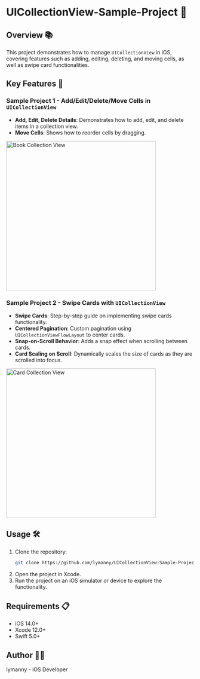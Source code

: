 
# UICollectionView-Sample-Project 🚀

## Overview 📚

This project demonstrates how to manage `UICollectionView` in iOS, covering features such as adding, editing, deleting, and moving cells, as well as swipe card functionalities. 

## Key Features 🔑

### Sample Project 1 - Add/Edit/Delete/Move Cells in `UICollectionView`

- **Add, Edit, Delete Details**: Demonstrates how to add, edit, and delete items in a collection view.
- **Move Cells**: Shows how to reorder cells by dragging.

<img src="https://github.com/user-attachments/assets/49687918-7163-4377-a4b7-b528ce0066e8" alt="Book Collection View" width="400"/>

### Sample Project 2 - Swipe Cards with `UICollectionView`

- **Swipe Cards**: Step-by-step guide on implementing swipe cards functionality.
- **Centered Pagination**: Custom pagination using `UICollectionViewFlowLayout` to center cards.
- **Snap-on-Scroll Behavior**: Adds a snap effect when scrolling between cards.
- **Card Scaling on Scroll**: Dynamically scales the size of cards as they are scrolled into focus.

<img src="https://github.com/user-attachments/assets/c5053b62-4ff0-454f-8651-e10213857856" alt="Card Collection View" width="400"/>

## Usage 🛠️

1. Clone the repository:
    ```bash
    git clone https://github.com/lymanny/UICollectionView-Sample-Project.git
    ```
2. Open the project in Xcode.
3. Run the project on an iOS simulator or device to explore the functionality.

## Requirements 📋

- iOS 14.0+
- Xcode 12.0+
- Swift 5.0+

## Author 👩‍💻

lymanny - iOS Developer
